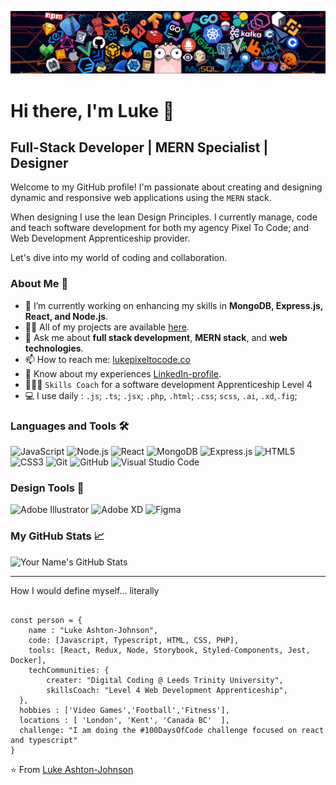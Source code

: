 
![alt text](./header_1.png)

# Hi there, I'm Luke 👋

## Full-Stack Developer | MERN Specialist | Designer

Welcome to my GitHub profile! I'm passionate about creating and designing dynamic and responsive web applications using the `MERN` stack.

When designing I use the lean Design Principles. I currently manage, code and teach software development for both my agency Pixel To Code; and Web Development Apprenticeship provider.

Let's dive into my world of coding and collaboration.

### About Me 🚀
- 🌱 I’m currently working on enhancing my skills in **MongoDB, Express.js, React, and Node.js**.
- 👨‍💻 All of my projects are available [here](https://github.com/lukeashtonjohnson).
- 💬 Ask me about **full stack development**, **MERN stack**, and **web technologies**.
- 📫 How to reach me: [lukepixeltocode.co](mailto:luke@pixeltocode.co)
- 📄 Know about my experiences [LinkedIn-profile](https://www.linkedin.com/in/luke-ashton-johnson-6b761b113/).
- 👨🏻‍💻 `Skills Coach` for a software development Apprenticeship Level 4
- 💻 I use daily : `.js`; `.ts`; `.jsx`; `.php`, `.html`; `.css`; `scss`, `.ai`, `.xd`,`.fig`;


### Languages and Tools 🛠 
![JavaScript](https://img.shields.io/badge/-JavaScript-333333?style=flat&logo=javascript)
![Node.js](https://img.shields.io/badge/-Node.js-333333?style=flat&logo=node.js)
![React](https://img.shields.io/badge/-React-333333?style=flat&logo=react)
![MongoDB](https://img.shields.io/badge/-MongoDB-333333?style=flat&logo=mongodb)
![Express.js](https://img.shields.io/badge/-Express.js-333333?style=flat&logo=express)
![HTML5](https://img.shields.io/badge/-HTML5-333333?style=flat&logo=html5)
![CSS3](https://img.shields.io/badge/-CSS3-333333?style=flat&logo=css3)
![Git](https://img.shields.io/badge/-Git-333333?style=flat&logo=git)
![GitHub](https://img.shields.io/badge/-GitHub-333333?style=flat&logo=github)
![Visual Studio Code](https://img.shields.io/badge/-Visual%20Studio%20Code-333333?style=flat&logo=visual-studio-code)

### Design Tools 🎨
![Adobe Illustrator](https://img.shields.io/badge/-Adobe%20Illustrator-333333?style=flat&logo=adobe-illustrator)
![Adobe XD](https://img.shields.io/badge/-Adobe%20XD-333333?style=flat&logo=adobe-xd)
![Figma](https://img.shields.io/badge/-Figma-333333?style=flat&logo=figma)


### My GitHub Stats 📈
![Your Name's GitHub Stats](https://github-readme-stats.vercel.app/api?username=lukeashtonjohnson&show_icons=true)

---

How I would define myself... literally
```

const person = {
    name : "Luke Ashton-Johnson",
    code: [Javascript, Typescript, HTML, CSS, PHP],
    tools: [React, Redux, Node, Storybook, Styled-Components, Jest, Docker],
    techCommunities: {
        creater: "Digital Coding @ Leeds Trinity University",
        skillsCoach: "Level 4 Web Development Apprenticeship",
  },
  hobbies : ['Video Games','Football','Fitness'],
  locations : [ 'London', 'Kent', 'Canada BC'  ],
  challenge: "I am doing the #100DaysOfCode challenge focused on react and typescript"
}

```

⭐️ From [Luke Ashton-Johnson](https://github.com/lukeashtonjohnson)
